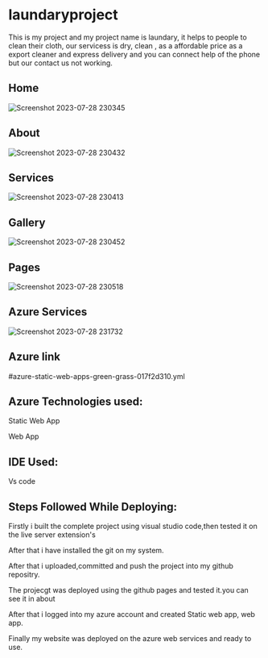 # laundaryproject
This is my project and my project name is laundary, it helps to people to clean their cloth, our servicess is dry, clean , as a affordable price as a export cleaner
and express delivery and you can connect help of the phone but our contact us not working.

## Home
![Screenshot 2023-07-28 230345](https://github.com/biplabgithub/laundaryproject/assets/108607451/1fd53615-4148-4a75-9bcb-412cece7ecb7)


## About
![Screenshot 2023-07-28 230432](https://github.com/biplabgithub/laundaryproject/assets/108607451/e060f55e-08a2-48fb-a249-27b6322f6a05)

## Services
![Screenshot 2023-07-28 230413](https://github.com/biplabgithub/laundaryproject/assets/108607451/030a604c-36f8-4e2f-aa2b-5026a15ce46c)

## Gallery
![Screenshot 2023-07-28 230452](https://github.com/biplabgithub/laundaryproject/assets/108607451/16edb0c8-d60e-4f6e-80be-4118824cc0c3)

## Pages
![Screenshot 2023-07-28 230518](https://github.com/biplabgithub/laundaryproject/assets/108607451/b8ec5134-e831-461b-b2dd-bdbf942e3b3e)

## Azure Services
![Screenshot 2023-07-28 231732](https://github.com/biplabgithub/laundaryproject/assets/108607451/dbcae3a5-2d6c-4764-9341-3ce8eab4a327)

## Azure link
#azure-static-web-apps-green-grass-017f2d310.yml

## Azure Technologies used:
Static Web App

Web App

## IDE Used:
Vs code

## Steps Followed While Deploying:
Firstly i built the complete project using visual studio code,then tested it on the live server extension's

After that i have installed the git on my system.

After that i uploaded,committed and push the project into my github repositry.

The projecgt was deployed using the github pages and tested it.you can see it in about

After that i logged into my azure account and created Static web app, web app.

Finally my website was deployed on the azure web services and ready to use.

